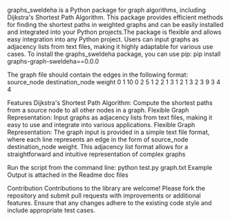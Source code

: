 graphs_sweldeha is a Python package for graph algorithms, including Dijkstra's Shortest Path Algorithm. This package provides efficient methods for finding the shortest paths in weighted graphs and can be easily installed and integrated into your Python projects.The package is flexible and allows easy integration into any Python project. Users can input graphs as adjacency lists from text files, making it highly adaptable for various use cases. To install the graphs_sweldeha package, you can use pip: pip install graphs-graph-sweldeha==0.0.0

The graph file should contain the edges in the following format: source_node destination_node weight 0 1 10 0 2 5 1 2 2 1 3 1 2 1 3 2 3 9 3 4 4

Features Dijkstra's Shortest Path Algorithm: Compute the shortest paths from a source node to all other nodes in a graph. Flexible Graph Representation: Input graphs as adjacency lists from text files, making it easy to use and integrate into various applications. Flexible Graph Representation: The graph input is provided in a simple text file format, where each line represents an edge in the form of source_node destination_node weight. This adjacency list format allows for a straightforward and intuitive representation of complex graphs

Run the script from the command line: python test.py graph.txt Example Output is attached in the Readme doc files

Contribution Contributions to the library are welcome! Please fork the repository and submit pull requests with improvements or additional features. Ensure that any changes adhere to the existing code style and include appropriate test cases.
